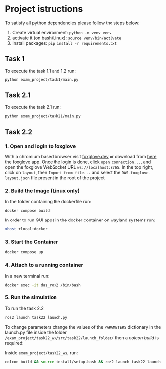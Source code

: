 # Project istructions

To satisfy all python dependencies please follow the steps below:

1. Create virtual environment: `python -m venv venv`
2. activate it (on bash/Linux): `source venv/bin/activate`
3. Install packages: `pip install -r requirements.txt`

## Task 1

To execute the task 1.1 and 1.2 run:

```bash
python exam_project/task1/main.py
```

## Task 2.1

To execute the task 2.1 run:

```bash
python exam_project/task21/main.py 
```

## Task 2.2

### 1. Open and login to foxglove

With a chromium based browser visit [foxglove.dev](https://app.foxglove.dev/) or download from [here](https://foxglove.dev/download) the foxglove app.
Once the login is done, click `open connection...`, and open the foxglove WebSocket URL `ws://localhost:8765`.
In the top right, click on `layout`, then `Import from file...` and select the `DAS-foxglove-layout.json` file present in the root of the project

### 2. Build the Image (Linux only)

In the folder containing the dockerfile run:

```bash
docker compose build
```

In order to run GUI apps in the docker container on wayland systems run:

```bash
xhost +local:docker
```

### 3. Start the Container

```bash
docker compose up
```

### 4. Attach to a running container

In a new terminal run:

```bash
docker exec -it das_ros2 /bin/bash
```

### 5. Run the simulation

To run the task 2.2

```bash
ros2 launch task22 launch.py
```

To change parameters change the values of the `PARAMETERS` dictionary in the launch.py file inside the folder `/exam_project/task22_ws/src/task22/launch_folder/` then a *colcon build* is required:

Inside `exam_project/task22_ws`, run:

```bash
colcon build && source install/setup.bash && ros2 launch task22 launch.py
```
